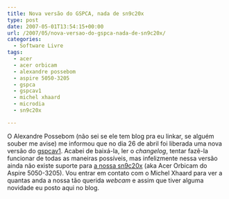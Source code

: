 ```yaml
---
title: Nova versão do GSPCA, nada de sn9c20x
type: post
date: 2007-05-01T13:54:15+00:00
url: /2007/05/nova-versao-do-gspca-nada-de-sn9c20x/
categories:
  - Software Livre
tags:
  - acer
  - acer orbicam
  - alexandre possebom
  - aspire 5050-3205
  - gspca
  - gspcav1
  - michel xhaard
  - microdia
  - sn9c20x

---
```

O Alexandre Possebom (não sei se ele tem blog pra eu linkar, se alguém souber me avise) me informou que no dia 26 de abril foi liberada uma nova versão do [gspcav1][1]. Acabei de baixá-la, ler o _changelog_, tentar fazê-la funcionar de todas as maneiras possíveis, mas infelizmente nessa versão ainda não existe suporte para [a nossa sn9c20x][2] (aka Acer Orbicam do Aspire 5050-3205). Vou entrar em contato com o Michel Xhaard para ver a quantas anda a nossa tão querida _webcam_ e assim que tiver alguma novidade eu posto aqui no blog.

 [1]: http://mxhaard.free.fr/download.html
 [2]: http://tiagomadeira.net/2007/01/26/acer-orbicam/
